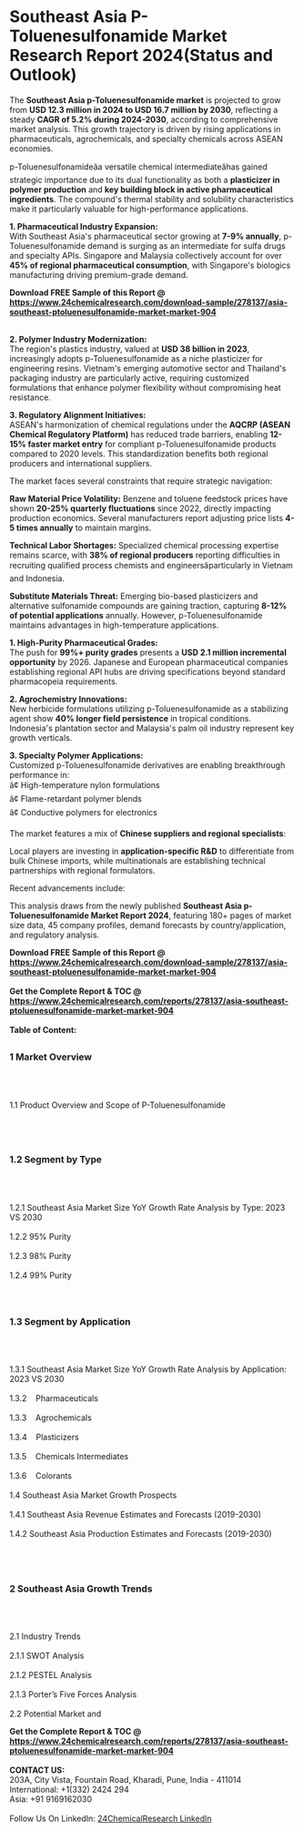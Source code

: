 <h1>Southeast Asia P-Toluenesulfonamide Market Research Report 2024(Status and Outlook)</h1><p>The <strong>Southeast Asia p-Toluenesulfonamide market</strong> is projected to grow from <strong>USD 12.3 million in 2024 to USD 16.7 million by 2030</strong>, reflecting a steady <strong>CAGR of 5.2% during 2024-2030</strong>, according to comprehensive market analysis. This growth trajectory is driven by rising applications in pharmaceuticals, agrochemicals, and specialty chemicals across ASEAN economies.</p><p>p-Toluenesulfonamideâa versatile chemical intermediateâhas gained strategic importance due to its dual functionality as both a <strong>plasticizer in polymer production</strong> and <strong>key building block in active pharmaceutical ingredients</strong>. The compound's thermal stability and solubility characteristics make it particularly valuable for high-performance applications.</p><p><strong>1. Pharmaceutical Industry Expansion:</strong><br>
With Southeast Asia's pharmaceutical sector growing at <strong>7-9% annually</strong>, p-Toluenesulfonamide demand is surging as an intermediate for sulfa drugs and specialty APIs. Singapore and Malaysia collectively account for over <strong>45% of regional pharmaceutical consumption</strong>, with Singapore's biologics manufacturing driving premium-grade demand.</p><div><b>Download FREE Sample of this Report @ 
            <a href="https://www.24chemicalresearch.com/download-sample/278137/asia-southeast-ptoluenesulfonamide-market-market-904">
            https://www.24chemicalresearch.com/download-sample/278137/asia-southeast-ptoluenesulfonamide-market-market-904</a></b></div><br><p><strong>2. Polymer Industry Modernization:</strong><br>
The region's plastics industry, valued at <strong>USD 38 billion in 2023</strong>, increasingly adopts p-Toluenesulfonamide as a niche plasticizer for engineering resins. Vietnam's emerging automotive sector and Thailand's packaging industry are particularly active, requiring customized formulations that enhance polymer flexibility without compromising heat resistance.</p><p><strong>3. Regulatory Alignment Initiatives:</strong><br>
ASEAN's harmonization of chemical regulations under the <strong>AQCRP (ASEAN Chemical Regulatory Platform)</strong> has reduced trade barriers, enabling <strong>12-15% faster market entry</strong> for compliant p-Toluenesulfonamide products compared to 2020 levels. This standardization benefits both regional producers and international suppliers.</p><p>The market faces several constraints that require strategic navigation:</p><p><strong>Raw Material Price Volatility:</strong> Benzene and toluene feedstock prices have shown <strong>20-25% quarterly fluctuations</strong> since 2022, directly impacting production economics. Several manufacturers report adjusting price lists <strong>4-5 times annually</strong> to maintain margins.</p><p><strong>Technical Labor Shortages:</strong> Specialized chemical processing expertise remains scarce, with <strong>38% of regional producers</strong> reporting difficulties in recruiting qualified process chemists and engineersâparticularly in Vietnam and Indonesia.</p><p><strong>Substitute Materials Threat:</strong> Emerging bio-based plasticizers and alternative sulfonamide compounds are gaining traction, capturing <strong>8-12% of potential applications</strong> annually. However, p-Toluenesulfonamide maintains advantages in high-temperature applications.</p><p><strong>1. High-Purity Pharmaceutical Grades:</strong><br>
The push for <strong>99%+ purity grades</strong> presents a <strong>USD 2.1 million incremental opportunity</strong> by 2026. Japanese and European pharmaceutical companies establishing regional API hubs are driving specifications beyond standard pharmacopeia requirements.</p><p><strong>2. Agrochemistry Innovations:</strong><br>
New herbicide formulations utilizing p-Toluenesulfonamide as a stabilizing agent show <strong>40% longer field persistence</strong> in tropical conditions. Indonesia's plantation sector and Malaysia's palm oil industry represent key growth verticals.</p><p><strong>3. Specialty Polymer Applications:</strong><br>
Customized p-Toluenesulfonamide derivatives are enabling breakthrough performance in:<br>
â¢ High-temperature nylon formulations<br>
â¢ Flame-retardant polymer blends<br>
â¢ Conductive polymers for electronics</p><p>The market features a mix of <strong>Chinese suppliers and regional specialists</strong>:</p><p>Local players are investing in <strong>application-specific R&amp;D</strong> to differentiate from bulk Chinese imports, while multinationals are establishing technical partnerships with regional formulators.</p><p>Recent advancements include:</p><p>This analysis draws from the newly published <strong>Southeast Asia p-Toluenesulfonamide Market Report 2024</strong>, featuring 180+ pages of market size data, 45 company profiles, demand forecasts by country/application, and regulatory analysis.</p><div><b>Download FREE Sample of this Report @ 
            <a href="https://www.24chemicalresearch.com/download-sample/278137/asia-southeast-ptoluenesulfonamide-market-market-904">
            https://www.24chemicalresearch.com/download-sample/278137/asia-southeast-ptoluenesulfonamide-market-market-904</a></b></div><br><div><b>Get the Complete Report & TOC @ 
            <a href="https://www.24chemicalresearch.com/reports/278137/asia-southeast-ptoluenesulfonamide-market-market-904">
            https://www.24chemicalresearch.com/reports/278137/asia-southeast-ptoluenesulfonamide-market-market-904</a></b></div><br>
            <b>Table of Content:</b><p><h2><span style="font-size:16px"><strong>1 Market Overview&nbsp;&nbsp; &nbsp;</strong></span></h2><br />
<br />
<p>1.1 Product Overview and Scope of P-Toluenesulfonamide&nbsp;</p><br />
<br />
<h2><strong><span style="font-size:16px">1.2 Segment by Type&nbsp;&nbsp; &nbsp;</span></strong></h2><br />
<br />
<p>1.2.1 Southeast Asia Market Size YoY Growth Rate Analysis by Type: 2023 VS 2030&nbsp;&nbsp; &nbsp;<br /><br />
1.2.2 95% Purity&nbsp;&nbsp; &nbsp;<br /><br />
1.2.3 98% Purity<br /><br />
1.2.4 99% Purity<br /><br />
<br />
<h2><span style="font-size:16px"><strong>1.3 Segment by Application&nbsp;&nbsp;</strong></span></h2><br />
<br />
<p>1.3.1 Southeast Asia Market Size YoY Growth Rate Analysis by Application: 2023 VS 2030&nbsp;&nbsp; &nbsp;<br /><br />
1.3.2&nbsp;&nbsp; &nbsp;Pharmaceuticals<br /><br />
1.3.3&nbsp;&nbsp; &nbsp;Agrochemicals<br /><br />
1.3.4&nbsp;&nbsp; &nbsp;Plasticizers<br /><br />
1.3.5&nbsp;&nbsp; &nbsp;Chemicals Intermediates<br /><br />
1.3.6&nbsp;&nbsp; &nbsp;Colorants<br /><br />
1.4 Southeast Asia Market Growth Prospects&nbsp;&nbsp; &nbsp;<br /><br />
1.4.1 Southeast Asia Revenue Estimates and Forecasts (2019-2030)&nbsp;&nbsp; &nbsp;<br /><br />
1.4.2 Southeast Asia Production Estimates and Forecasts (2019-2030)&nbsp;&nbsp;</p><br />
<br />
<h2><span style="font-size:16px"><strong>2 Southeast Asia Growth Trends&nbsp;&nbsp; &nbsp;</strong></span></h2><br />
<br />
<p>2.1 Industry Trends&nbsp;&nbsp; &nbsp;<br /><br />
2.1.1 SWOT Analysis&nbsp;&nbsp; &nbsp;<br /><br />
2.1.2 PESTEL Analysis&nbsp;&nbsp; &nbsp;<br /><br />
2.1.3 Porter&rsquo;s Five Forces Analysis&nbsp;&nbsp; &nbsp;<br /><br />
2.2 Potential Market and </p><div><b>Get the Complete Report & TOC @ 
            <a href="https://www.24chemicalresearch.com/reports/278137/asia-southeast-ptoluenesulfonamide-market-market-904">
            https://www.24chemicalresearch.com/reports/278137/asia-southeast-ptoluenesulfonamide-market-market-904</a></b></div><br><b>CONTACT US:</b><br>
            203A, City Vista, Fountain Road, Kharadi, Pune, India - 411014<br>
            International: +1(332) 2424 294<br>
            Asia: +91 9169162030 <br><br>
            Follow Us On LinkedIn: <a href="https://www.linkedin.com/company/24chemicalresearch/">24ChemicalResearch LinkedIn</a>